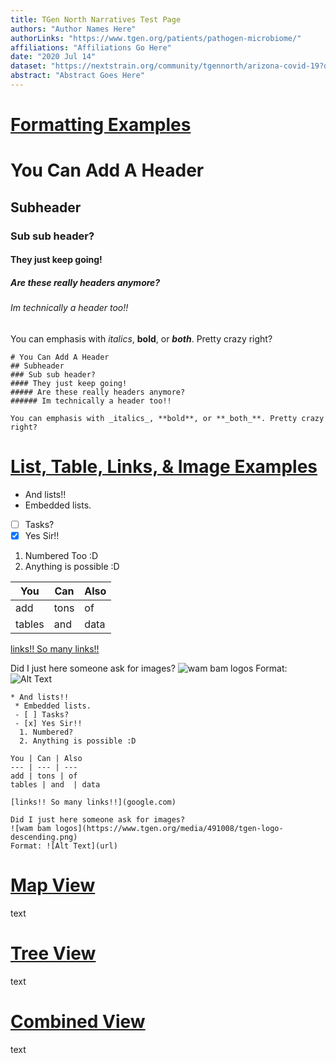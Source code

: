 ```yaml
---
title: TGen North Narratives Test Page
authors: "Author Names Here"
authorLinks: "https://www.tgen.org/patients/pathogen-microbiome/"
affiliations: "Affiliations Go Here"
date: "2020 Jul 14"
dataset: "https://nextstrain.org/community/tgennorth/arizona-covid-19?d=map"
abstract: "Abstract Goes Here"
---
```


# [Formatting Examples](https://nextstrain.org/community/tgennorth/arizona-covid-19)

# You Can Add A Header                                                                                  
## Subheader
### Sub sub header?
#### They just keep going!
##### Are these really headers anymore?
###### Im technically a header too!!

You can emphasis with _italics_, **bold**, or **_both_**. Pretty crazy right?

```auspiceMainDisplayMarkdown
# You Can Add A Header                                                                                  
## Subheader
### Sub sub header?
#### They just keep going!
##### Are these really headers anymore?
###### Im technically a header too!!

You can emphasis with _italics_, **bold**, or **_both_**. Pretty crazy right?
```
# [List, Table, Links, & Image Examples](https://nextstrain.org/community/tgennorth/arizona-covid-19)

* And lists!!
 * Embedded lists.
 - [ ] Tasks?
 - [x] Yes Sir!!
  1. Numbered Too :D
  2. Anything is possible :D

You | Can | Also
--- | --- | --- 
add | tons | of
tables | and  | data

[links!! So many links!!](google.com)

Did I just here someone ask for images?
![wam bam logos](https://www.tgen.org/media/491008/tgen-logo-descending.png)
Format: ![Alt Text](url)

```auspiceMainDisplayMarkdown
* And lists!!
 * Embedded lists.
 - [ ] Tasks?
 - [x] Yes Sir!!
  1. Numbered?
  2. Anything is possible :D

You | Can | Also
--- | --- | --- 
add | tons | of
tables | and  | data

[links!! So many links!!](google.com)

Did I just here someone ask for images?
![wam bam logos](https://www.tgen.org/media/491008/tgen-logo-descending.png)
Format: ![Alt Text](url)
```

# [Map View](https://nextstrain.org/community/tgennorth/arizona-covid-19?d=map)

text

# [Tree View](https://nextstrain.org/community/tgennorth/arizona-covid-19?d=tree)

text

# [Combined View](https://nextstrain.org/community/tgennorth/arizona-covid-19/:https://nextstrain.org/community/tgennorth/arizona-covid-19/genome-sampler?label=clade:B)

text
